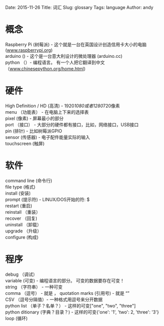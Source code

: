 ﻿Date: 2015-11-26
Title: 词汇
Slug: glossary
Tags: language
Author: andy
  
# 概念  
Raspberry Pi (树莓派) - 这个就是一台在英国设计创造信用卡大小的电脑(www.raspberrypi.org)  
arduino () - 这个是一台意大利设计的微处理器 (arduino.cc)  
python （）- 编程语言。 有一个人把它翻译到中文（www.chinesepython.org/home.html)  
  

# 硬件
High Definition / HD (高清) - 1920*1080或者1280*720像素  
menu （功能表） - 在电脑上下来的选择表  
pixel (像素) - 屏幕最小的部分  
port （接口） - 大部分的硬件都有接口，比如，网络接口，USB接口  
pin (排针) - 比如树莓派GPIO  
sensor (传感器) - 电子配件能量实际的输入  
touchscreen (触屏)  
  

# 软件  
command line (命令行)  
file type (格式)  
install (安装)  
prompt (提示符) - LINUX/DOS开始的符: $  
restart (重启)  
reinstall （重装）  
recover （回复)  
uninstall （卸载）  
upgrade （升级）  
configure (构成)  
  

# 程序  
debug （调试）  
variable (可变) - 编程语言的部分。 可变的数据要存在可变！  
string （字符串） - 一种可变  
comma （逗号） - 就是 ， 
quotation marks (引用号) - 就是 “”  
CSV （逗号分隔值）- 一种格式用逗号来分开数据   
python list （单子？名单？） - 这样的可变["one", "two", "three"]  
python ditionary (字典？目录？) - 这样的可变{'one': '1', 'two': 2, 'three': '3'}  
loop (循环)  


